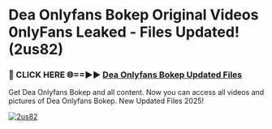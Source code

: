 # Dea Onlyfans Bokep Original Videos 0nlyFans Leaked - Files Updated! (2us82)

<h3>🔴 CLICK HERE 🌐==►► <a href="https://tinyurl.com/2jnfzry5" rel="nofollow">Dea Onlyfans Bokep Updated Files</a></h3>

Get Dea Onlyfans Bokep and all content. Now you can access all videos and pictures of Dea Onlyfans Bokep. New Updated Files 2025!

[![2us82](https://i.imgur.com/GyGTBgg.gif)](https://tinyurl.com/2jnfzry5)
